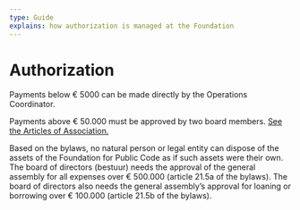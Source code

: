 ```yaml
---
type: Guide
explains: how authorization is managed at the Foundation
---
```


# Authorization

Payments below € 5000 can be made directly by the Operations Coordinator.

Payments above € 50.000 must be approved by two board members. [See the Articles of Association.](../../organization/articles-of-association.md)

Based on the bylaws, no natural person or legal entity can dispose of the assets of the Foundation for Public Code as if such assets were their own. The board of directors (bestuur) needs the approval of the general assembly for all expenses over € 500.000 (article 21.5a of the bylaws). The board of directors also needs the general assembly’s approval for loaning or borrowing over € 100.000 (article 21.5b of the bylaws).

